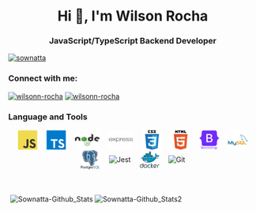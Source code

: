 <h1 align="center">Hi 👋, I'm Wilson Rocha</h1>
<h3 align="center">JavaScript/TypeScript Backend Developer</h3>

<p align="left"> <a href="https://github.com/ryo-ma/github-profile-trophy"><img src="https://github-profile-trophy.vercel.app/?username=sownatta" alt="sownatta" /></a> </p>

### Connect with me:
<p align="left">
<a href="https://linkedin.com/in/wilsonn-rocha" target="blank"><img align="center" src="https://raw.githubusercontent.com/rahuldkjain/github-profile-readme-generator/master/src/images/icons/Social/linked-in-alt.svg" alt="wilsonn-rocha" height="30" width="40"/></a>
<a href="wilsonn.rocha@outlook.com" target="blank"><img align="center" src="https://img.shields.io/badge/Microsoft_Outlook-0078D4?style=for-the-badge&logo=microsoft-outlook&logoColor=white.svg" alt="wilsonn-rocha" height="30" width="150" /></a>
</p>

### Language and Tools
<p align="center" style="margin-bottom: 50px">
<img align="center" src="https://raw.githubusercontent.com/devicons/devicon/master/icons/javascript/javascript-original.svg" alt="JavaScript" height="40" width="40" style="margin: 0 7px 0 7px">
<img align="center" src="https://raw.githubusercontent.com/devicons/devicon/master/icons/typescript/typescript-original.svg" alt="TypeScript" height="40" width="40" style="margin: 0 7px 0 7px">
<img align="center" src="https://raw.githubusercontent.com/devicons/devicon/master/icons/nodejs/nodejs-original-wordmark.svg" alt="Node.js" height="40" width="50" style="margin: 0 7px 0 7px">
<img align="center" src="https://raw.githubusercontent.com/devicons/devicon/master/icons/express/express-original-wordmark.svg" alt="Express.js" height="38" width="50" style="background-color: white; margin: 0 7px 0 7px">
<img align="center" src="https://raw.githubusercontent.com/devicons/devicon/master/icons/css3/css3-original-wordmark.svg" alt="CSS3" height="40" width="40" style="margin: 0 7px 0 7px">
<img align="center" src="https://raw.githubusercontent.com/devicons/devicon/master/icons/html5/html5-original-wordmark.svg" alt="HTML5" height="40" width="40" style="margin: 0 7px 0 7px">
<img align="center" src="https://raw.githubusercontent.com/devicons/devicon/master/icons/bootstrap/bootstrap-plain-wordmark.svg" alt="Boottrap" height="40" width="40" style="margin: 0 7px 0 7px">
<img align="center" src="https://raw.githubusercontent.com/devicons/devicon/master/icons/mysql/mysql-original-wordmark.svg" alt="MySQL" height="40" width="40" style="margin: 0 7px 0 7px">
<img align="center" src="https://raw.githubusercontent.com/devicons/devicon/master/icons/postgresql/postgresql-original-wordmark.svg" alt="PostgreSQL" height="40" width="40" style="margin: 0 7px 0 7px">
<img align="center" src="https://camo.githubusercontent.com/87882410b423221c16582e2f23590a723cb841ef3458ccdc7b13ba8d5bcc0354/68747470733a2f2f7777772e766563746f726c6f676f2e7a6f6e652f6c6f676f732f6a6573746a73696f2f6a6573746a73696f2d69636f6e2e737667" alt="Jest" height="40" width="40" style="margin: 0 7px 0 7px">
<img align="center" src="https://raw.githubusercontent.com/devicons/devicon/master/icons/docker/docker-original-wordmark.svg" alt="Docker" height="40" width="40" style="margin: 0 7px 0 7px">
<img align="center" src="https://camo.githubusercontent.com/fcafa5ebc1f5f789ae7d012a3ecd8fe7bda49516591caf7c37698f764165d880/68747470733a2f2f7777772e766563746f726c6f676f2e7a6f6e652f6c6f676f732f6769742d73636d2f6769742d73636d2d69636f6e2e737667" alt="Git" height="40" width="40" style="margin: 0 7px 0 7px">
</p>

<p>&nbsp;<img align="center" src="https://github-readme-stats.vercel.app/api?username=sownatta&show_icons=true&locale=en" alt="Sownatta-Github_Stats" height="200" width="380"/>
<img align="center" src="https://github-readme-streak-stats.herokuapp.com/?user=sownatta&" alt="Sownatta-Github_Stats2" height="400" width="400"/>
</p>
